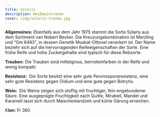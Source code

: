 ```yaml
---
title: Solaris
description: Weißweintraube
cover: /img/solaris-traube.jpg
---
```

**Allgemeines:** 
Ebenfalls aus dem Jahr 1975 stammt die Sorte Solaris aus dem Sortiment van Nobert Becker. 
Die Kreuzungskombination ist Merzling und "Gm 6493", in dessen Genetik Muskat-Ottonel verankert ist. Der Name beziehr sich auf die hervorragenden Reifeeigenschaften der Sorte. Eine frühe Reife und hohe Zuckergehalte sind typisch für diese Rebsorte.

**Trauben:** 
Die Trauben sind mittelgross, bernsteinfarben in der Reife und wenig kompakt.

**Resistenz:** 
Die Sorte besitzt eine sehr gute Peronosporaresistenz, eine sehr gute Resistenz gegen Oidium und eine gute gegen Botrytis.

**Wein:** 
Die Weine zeigen sich stoffig mit fruchtiger, fein engebundener Säure. Eine ausgeprägte Fruchtigkeit nach Quitte, Mirabell, Mandel und Karamell lasst sich durch Maischestandzeit und kühle Gärung erreichen.

K**lon:** Fr 360